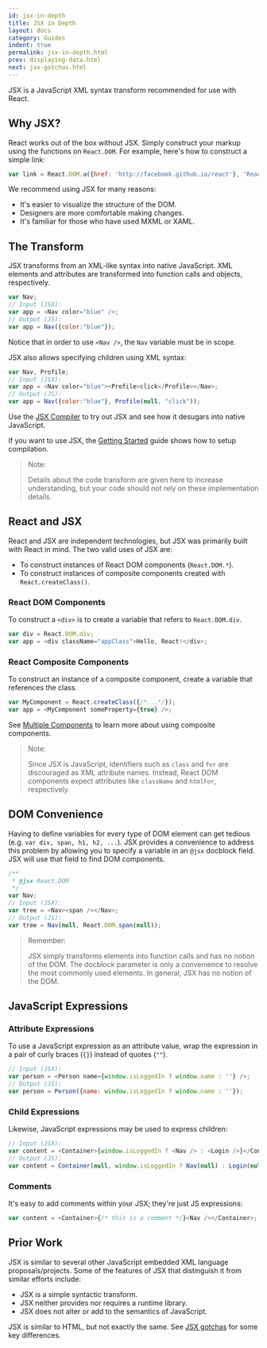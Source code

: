 ```yaml
---
id: jsx-in-depth
title: JSX in Depth
layout: docs
category: Guides
indent: true
permalink: jsx-in-depth.html
prev: displaying-data.html
next: jsx-gotchas.html
---
```


JSX is a JavaScript XML syntax transform recommended for use
with React.


## Why JSX?

React works out of the box without JSX. Simply construct your markup using the
functions on `React.DOM`. For example, here's how to construct a simple link:

```javascript
var link = React.DOM.a({href: 'http://facebook.github.io/react'}, 'React');
```

We recommend using JSX for many reasons:

* It's easier to visualize the structure of the DOM.
* Designers are more comfortable making changes.
* It's familiar for those who have used MXML or XAML.


## The Transform

JSX transforms from an XML-like syntax into native JavaScript. XML elements and
attributes are transformed into function calls and objects, respectively.

```javascript
var Nav;
// Input (JSX):
var app = <Nav color="blue" />;
// Output (JS):
var app = Nav({color:"blue"});
```

Notice that in order to use `<Nav />`, the `Nav` variable must be in scope.

JSX also allows specifying children using XML syntax:

```javascript
var Nav, Profile;
// Input (JSX):
var app = <Nav color="blue"><Profile>click</Profile></Nav>;
// Output (JS):
var app = Nav({color:"blue"}, Profile(null, "click"));
```

Use the [JSX Compiler](/react/jsx-compiler.html) to try out JSX and see how it
desugars into native JavaScript.

If you want to use JSX, the [Getting Started](getting-started.html) guide shows
how to setup compilation.

> Note:
>
> Details about the code transform are given here to increase understanding, but
> your code should not rely on these implementation details.


## React and JSX

React and JSX are independent technologies, but JSX was primarily built with
React in mind. The two valid uses of JSX are:

* To construct instances of React DOM components (`React.DOM.*`).
* To construct instances of composite components created with
  `React.createClass()`.

### React DOM Components

To construct a `<div>` is to create a variable that refers to `React.DOM.div`.

```javascript
var div = React.DOM.div;
var app = <div className="appClass">Hello, React!</div>;
```

### React Composite Components

To construct an instance of a composite component, create a variable that
references the class.

```javascript
var MyComponent = React.createClass({/*...*/});
var app = <MyComponent someProperty={true} />;
```

See [Multiple Components](multiple-components.html) to learn more about using composite components.

> Note:
>
> Since JSX is JavaScript, identifiers such as `class` and `for` are discouraged
> as XML attribute names. Instead, React DOM components expect attributes like
> `className` and `htmlFor`, respectively.

## DOM Convenience

Having to define variables for every type of DOM element can get tedious
(e.g. `var div, span, h1, h2, ...`). JSX provides a convenience to address this
problem by allowing you to specify a variable in an `@jsx` docblock field. JSX
will use that field to find DOM components.

```javascript
/**
 * @jsx React.DOM
 */
var Nav;
// Input (JSX):
var tree = <Nav><span /></Nav>;
// Output (JS):
var tree = Nav(null, React.DOM.span(null));
```

> Remember:
>
> JSX simply transforms elements into function calls and has no notion of the
> DOM. The docblock parameter is only a convenience to resolve the most commonly
> used elements. In general, JSX has no notion of the DOM.

## JavaScript Expressions

### Attribute Expressions

To use a JavaScript expression as an attribute value, wrap the expression in a
pair of curly braces (`{}`) instead of quotes (`""`).

```javascript
// Input (JSX):
var person = <Person name={window.isLoggedIn ? window.name : ''} />;
// Output (JS):
var person = Person({name: window.isLoggedIn ? window.name : ''});
```

### Child Expressions

Likewise, JavaScript expressions may be used to express children:

```javascript
// Input (JSX):
var content = <Container>{window.isLoggedIn ? <Nav /> : <Login />}</Container>;
// Output (JS):
var content = Container(null, window.isLoggedIn ? Nav(null) : Login(null));
```

### Comments

It's easy to add comments within your JSX; they're just JS expressions:

```javascript
var content = <Container>{/* this is a comment */}<Nav /></Container>;
```


## Prior Work

JSX is similar to several other JavaScript embedded XML language
proposals/projects. Some of the features of JSX that distinguish it from similar
efforts include:

* JSX is a simple syntactic transform.
* JSX neither provides nor requires a runtime library.
* JSX does not alter or add to the semantics of JavaScript.

JSX is similar to HTML, but not exactly the same. See [JSX gotchas](./jsx-gotchas.html) for some key differences.

